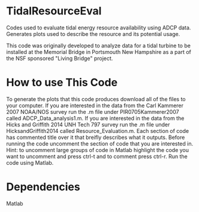 # TidalResourceEval
Codes used to evaluate tidal energy resource availability using ADCP data. Generates plots used to describe the resource and its potential usage.

This code was originally developed to analyze data for a tidal turbine to be installed at the Memorial Bridge in Portsmouth New Hampshire as a part of the NSF sponsored "Living Bridge" project.

# How to use This Code
To generate the plots that this code produces download all of the files to your computer.
If you are interested in the data from the Carl Kammerer 2007 NOAA/NOS survey run the .m file under PIR0705Kammerer2007 called ADCP_Data_analysis1.m.
If you are interested in the data from the Hicks and Griffith 2014 UNH Tech 797 survey run the .m file under HicksandGriffith2014 called Resource_Evaluation.m.
Each section of code has commented title over it that breifly describes what it outputs.
Before running the code uncomment the section of code that you are interested in. Hint: to uncomment large groups of code in Matlab highlight the code you want to uncomment and press ctrl-t and to comment press ctrl-r.
Run the code using Matlab.


# Dependencies
Matlab
